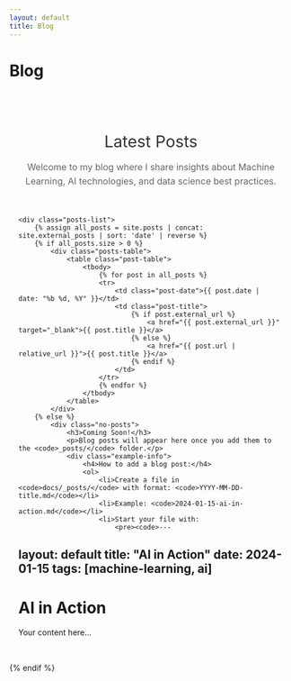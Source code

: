 ```yaml
---
layout: default
title: Blog
---
```


# Blog

<div class="page-content">
    <div class="intro-section">
        <h2>Latest Posts</h2>
        <p>Welcome to my blog where I share insights about Machine Learning, AI technologies, and data science best practices.</p>
    </div>

    <div class="posts-list">
        {% assign all_posts = site.posts | concat: site.external_posts | sort: 'date' | reverse %}
        {% if all_posts.size > 0 %}
            <div class="posts-table">
                <table class="post-table">
                    <tbody>
                        {% for post in all_posts %}
                        <tr>
                            <td class="post-date">{{ post.date | date: "%b %d, %Y" }}</td>
                            <td class="post-title">
                                {% if post.external_url %}
                                    <a href="{{ post.external_url }}" target="_blank">{{ post.title }}</a>
                                {% else %}
                                    <a href="{{ post.url | relative_url }}">{{ post.title }}</a>
                                {% endif %}
                            </td>
                        </tr>
                        {% endfor %}
                    </tbody>
                </table>
            </div>
        {% else %}
            <div class="no-posts">
                <h3>Coming Soon!</h3>
                <p>Blog posts will appear here once you add them to the <code>_posts/</code> folder.</p>
                <div class="example-info">
                    <h4>How to add a blog post:</h4>
                    <ol>
                        <li>Create a file in <code>docs/_posts/</code> with format: <code>YYYY-MM-DD-title.md</code></li>
                        <li>Example: <code>2024-01-15-ai-in-action.md</code></li>
                        <li>Start your file with:
                            <pre><code>---
layout: default
title: "AI in Action"
date: 2024-01-15
tags: [machine-learning, ai]
---

# AI in Action

Your content here...</code></pre>
                        </li>
                    </ol>
                </div>
            </div>
        {% endif %}
    </div>
</div>

<style>
.page-content {
    max-width: 600px;
    margin: 0 auto;
    padding: 2rem 1rem;
}

.intro-section {
    text-align: center;
    margin-bottom: 3rem;
}

.intro-section h2 {
    color: #333;
    font-size: 1.8rem;
    margin-bottom: 1rem;
    font-weight: 400;
}

.intro-section p {
    font-size: 1rem;
    color: #666;
    line-height: 1.6;
}

.posts-table {
    max-width: 500px;
    margin: 0 auto;
}

.post-table {
    width: 100%;
    border-collapse: collapse;
    font-size: 0.95rem;
}

.post-table tbody tr {
    border-bottom: 1px solid #f0f0f0;
    transition: all 0.2s ease;
}

.post-table tbody tr:hover {
    background-color: rgba(0, 0, 0, 0.01);
}

.post-table tbody tr:last-child {
    border-bottom: none;
}

.post-table td {
    padding: 0.8rem 0;
    vertical-align: middle;
    border: none;
}

.post-date {
    color: #888;
    font-size: 0.85rem;
    font-weight: 400;
    white-space: nowrap;
    font-family: 'Courier New', monospace;
    width: 80px;
}

.post-title a {
    color: #333;
    text-decoration: none;
    font-weight: 400;
    font-size: 0.95rem;
    line-height: 1.4;
    transition: color 0.2s ease;
}

.post-title a:hover {
    color: #000;
}

.no-posts {
    text-align: center;
    padding: 3rem 2rem;
    background: #f8f9fa;
    border-radius: 10px;
}

.no-posts h3 {
    color: #333;
    margin-bottom: 1rem;
}

.example-info {
    text-align: left;
    max-width: 500px;
    margin: 2rem auto 0;
    padding: 1.5rem;
    background: white;
    border-radius: 8px;
    border: 1px solid #e9ecef;
}

.example-info h4 {
    color: #333;
    margin-bottom: 1rem;
}

.example-info ol {
    margin-bottom: 1rem;
}

.example-info li {
    margin-bottom: 0.5rem;
    color: #555;
}

.example-info pre {
    background: #f1f3f4;
    padding: 1rem;
    border-radius: 4px;
    overflow-x: auto;
    font-size: 0.9rem;
}

.example-info code {
    background: #f1f3f4;
    padding: 0.2rem 0.4rem;
    border-radius: 3px;
    font-size: 0.9rem;
}

.example-info pre code {
    background: none;
    padding: 0;
}

@media (max-width: 768px) {
    .page-content {
        padding: 1rem;
    }
    
    .intro-section h2 {
        font-size: 1.6rem;
    }
    
    .post-table {
        font-size: 0.9rem;
    }
    
    .post-table td {
        padding: 0.7rem 0;
    }
    
      .post-date {
    width: 70px;
    font-size: 0.8rem;
  }
}
</style>